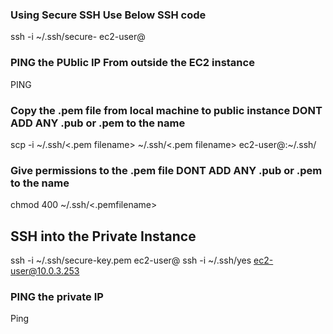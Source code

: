 ### Using Secure SSH Use Below SSH code
ssh -i ~/.ssh/secure-<used ssh id> ec2-user@<public IP>

### PING the PUblic IP From outside the EC2 instance 
PING <Public IP>

### Copy the .pem file from local machine to public instance DONT ADD ANY .pub or .pem to the name
scp -i ~/.ssh/<.pem filename> ~/.ssh/<.pem filename> ec2-user@<public instance>:~/.ssh/

### Give permissions to the .pem file  DONT ADD ANY .pub or .pem to the name
chmod 400 ~/.ssh/<.pemfilename>

## SSH into the Private Instance
ssh -i ~/.ssh/secure-key.pem ec2-user@<private-instance-ip>
ssh -i ~/.ssh/yes ec2-user@10.0.3.253

### PING the private IP
Ping <private IP>